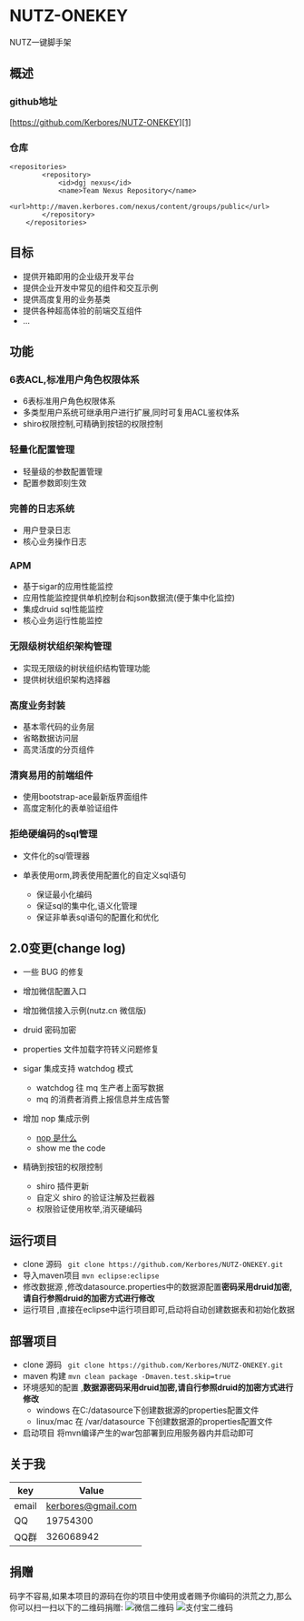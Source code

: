 
# NUTZ-ONEKEY
NUTZ一键脚手架

## 概述

### github地址 
 [https://github.com/Kerbores/NUTZ-ONEKEY][1]
### 仓库
```
<repositories>
		<repository>
			<id>dgj nexus</id>
			<name>Team Nexus Repository</name>
			<url>http://maven.kerbores.com/nexus/content/groups/public</url>
		</repository>
	</repositories>
```
## 目标
- 提供开箱即用的企业级开发平台
- 提供企业开发中常见的组件和交互示例
- 提供高度复用的业务基类
- 提供各种超高体验的前端交互组件
- ...

## 功能

### 6表ACL,标准用户角色权限体系
- 6表标准用户角色权限体系
- 多类型用户系统可继承用户进行扩展,同时可复用ACL鉴权体系
- shiro权限控制,可精确到按钮的权限控制


### 轻量化配置管理
- 轻量级的参数配置管理
- 配置参数即刻生效


### 完善的日志系统
- 用户登录日志
- 核心业务操作日志


### APM
- 基于sigar的应用性能监控
- 应用性能监控提供单机控制台和json数据流(便于集中化监控)
- 集成druid sql性能监控
- 核心业务运行性能监控


### 无限级树状组织架构管理
- 实现无限级的树状组织结构管理功能
- 提供树状组织架构选择器


### 高度业务封装
- 基本零代码的业务层
- 省略数据访问层
- 高灵活度的分页组件


### 清爽易用的前端组件
- 使用bootstrap-ace最新版界面组件
- 高度定制化的表单验证组件


### 拒绝硬编码的sql管理
- 文件化的sql管理器
- 单表使用orm,跨表使用配置化的自定义sql语句

  + 保证最小化编码
  + 保证sql的集中化,语义化管理
  + 保证非单表sql语句的配置化和优化


## 2.0变更(change log)

- 一些 BUG 的修复
- 增加微信配置入口
- 增加微信接入示例(nutz.cn 微信版)
- druid 密码加密
- properties 文件加载字符转义问题修复
- sigar 集成支持 watchdog 模式

    + watchdog 往 mq 生产者上面写数据
    + mq 的消费者消费上报信息并生成告警
    
- 增加 nop 集成示例

    + [nop 是什么][4]
    + show me the code
    
- 精确到按钮的权限控制

    + shiro 插件更新
    + 自定义 shiro 的验证注解及拦截器
    + 权限验证使用枚举,消灭硬编码

## 运行项目

+ clone 源码  ` git clone https://github.com/Kerbores/NUTZ-ONEKEY.git`
+ 导入maven项目 `mvn eclipse:eclipse`
+ 修改数据源 ,修改datasource.properties中的数据源配置**密码采用druid加密,请自行参照druid的加密方式进行修改**
+ 运行项目 ,直接在eclipse中运行项目即可,启动将自动创建数据表和初始化数据

## 部署项目

+ clone 源码 ` git clone https://github.com/Kerbores/NUTZ-ONEKEY.git`
+ maven 构建 `mvn clean package -Dmaven.test.skip=true`
+ 环境感知的配置 ,**数据源密码采用druid加密,请自行参照druid的加密方式进行修改**
    - windows 在C:/datasource下创建数据源的properties配置文件
    - linux/mac 在 /var/datasource 下创建数据源的properties配置文件
+ 启动项目 将mvn编译产生的war包部署到应用服务器内并启动即可

## 关于我
key  | Value
------------- | -------------
email | kerbores@gmail.com
QQ | 19754300
QQ群 | 326068942

## 捐赠
码字不容易,如果本项目的源码在你的项目中使用或者赐予你编码的洪荒之力,那么你可以扫一扫以下的二维码捐赠:
![微信二维码][2]
![支付宝二维码][3]




  [1]: http://git.oschina.net/uploads/qrcode/qrcode_wechat_14675223541030518.png
  [2]: http://git.oschina.net/uploads/qrcode/qrcode_wechat_14675223541030518.png
  [3]: http://git.oschina.net/uploads/qrcode/qrcode_alipay_14675225071030518.png
  [4]: https://github.com/nutzam/nutzmore/tree/master/nutz-plugins-nop
